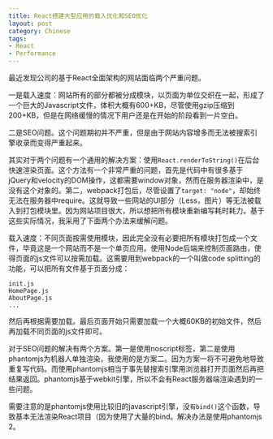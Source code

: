 ```yaml
---
title: React搭建大型应用的载入优化和SEO优化
layout: post
category: Chinese
tags:
- React
- Performance
---
```


最近发现公司的基于React全面架构的网站面临两个严重问题。

一是载入速度：网站所有的部分都被分成模块，以页面为单位交织在一起，形成了一个巨大的Javascript文件，体积大概有600+KB，尽管使用gzip压缩到200+KB，但是在网络缓慢的情况下用户还是在开始的阶段看到一片空白。

二是SEO问题。这个问题期初并不严重，但是由于网站内容增多而无法被搜索引擎收录而变得严重起来。

其实对于两个问题有一个通用的解决方案：使用`React.renderToString()`在后台快速渲染页面。这个方法有一个非常严重的问题，首先是代码中有很多基于jQuery和velocity的DOM操作，这都需要window对象，然而在服务器渲染中，是没有这个对象的。第二，webpack打包后，尽管设置了`target: "node"`，却始终无法在服务器中require。这就导致一些网站的UI部分（Less，图片）等无法被载入到打包模块里。因为网站项目很大，所以想把所有模块重新编写耗时耗力。基于这些实际情况，我采用了下面两个办法来缓解问题。

载入速度：不同页面按需使用模块，因此完全没有必要把所有模块打包成一个文件，毕竟这是一个网站而不是一个单页应用。使用Node后端来控制页面路由，使得页面的js文件可以按需加载。这需要用到webpack的一个叫做code splitting的功能，可以把所有文件基于页面分成：

```
init.js
HomePage.js
AboutPage.js
...
```

然后再根据需要加载。最后页面开始只需要加载一个大概60KB的初始文件，然后再加载不同页面的js文件即可。

对于SEO问题的解决有两个方案。第一是使用noscript标签，第二是使用phantomjs为机器人单独渲染，我使用的是方案二。因为方案一将不可避免地导致重复写代码。而使用phantomjs相当于事先替搜索引擎用浏览器打开页面然后再把结果返回。phantomjs基于webkit引擎，所以不会有React服务器端渲染遇到的一些问题。

需要注意的是phantomjs使用比较旧的javascript引擎，没`有bind()`这个函数，导致基本无法渲染React项目（因为使用了大量的bind。解决办法是使用phantomjs 2。